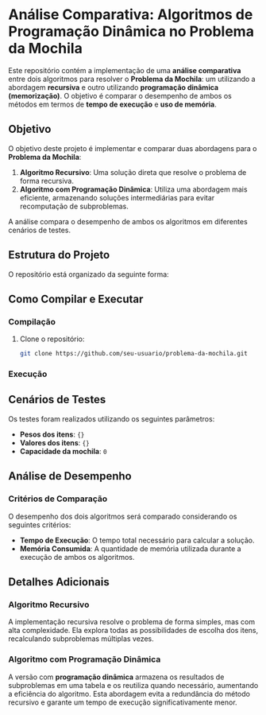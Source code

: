 
# Análise Comparativa: Algoritmos de Programação Dinâmica no Problema da Mochila

Este repositório contém a implementação de uma **análise comparativa** entre dois algoritmos para resolver o **Problema da Mochila**: um utilizando a abordagem **recursiva** e outro utilizando **programação dinâmica (memorização)**. O objetivo é comparar o desempenho de ambos os métodos em termos de **tempo de execução** e **uso de memória**.

## Objetivo

O objetivo deste projeto é implementar e comparar duas abordagens para o **Problema da Mochila**:
1. **Algoritmo Recursivo**: Uma solução direta que resolve o problema de forma recursiva.
2. **Algoritmo com Programação Dinâmica**: Utiliza uma abordagem mais eficiente, armazenando soluções intermediárias para evitar recomputação de subproblemas.

A análise compara o desempenho de ambos os algoritmos em diferentes cenários de testes.

## Estrutura do Projeto

O repositório está organizado da seguinte forma:



## Como Compilar e Executar

### Compilação

1. Clone o repositório:

   ```bash
   git clone https://github.com/seu-usuario/problema-da-mochila.git
   ```


### Execução

## Cenários de Testes

Os testes foram realizados utilizando os seguintes parâmetros:

- **Pesos dos itens**: `{}`
- **Valores dos itens**: `{}`
- **Capacidade da mochila**: `0`


## Análise de Desempenho

### Critérios de Comparação

O desempenho dos dois algoritmos será comparado considerando os seguintes critérios:

- **Tempo de Execução**: O tempo total necessário para calcular a solução.
- **Memória Consumida**: A quantidade de memória utilizada durante a execução de ambos os algoritmos.

## Detalhes Adicionais

### Algoritmo Recursivo

A implementação recursiva resolve o problema de forma simples, mas com alta complexidade. Ela explora todas as possibilidades de escolha dos itens, recalculando subproblemas múltiplas vezes.

### Algoritmo com Programação Dinâmica

A versão com **programação dinâmica** armazena os resultados de subproblemas em uma tabela e os reutiliza quando necessário, aumentando a eficiência do algoritmo. Esta abordagem evita a redundância do método recursivo e garante um tempo de execução significativamente menor.
